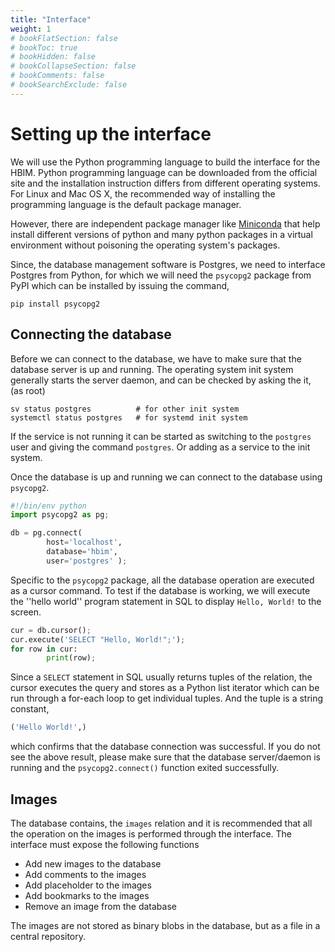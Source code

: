 ```yaml
---
title: "Interface"
weight: 1
# bookFlatSection: false
# bookToc: true
# bookHidden: false
# bookCollapseSection: false
# bookComments: false
# bookSearchExclude: false
---
```


# Setting up the interface

We will use the Python programming language to build the interface for the HBIM.
Python programming language can be downloaded from the official site and the installation
instruction differs from different operating systems. For Linux and Mac OS X, the
recommended way of installing the programming language is the default package manager.

However, there are independent package manager like
[Miniconda](https://conda.io/miniconda.html) that help install different versions
of python and many python packages in a virtual environment without poisoning the
operating system's packages.

Since, the database management software is Postgres, we need to interface Postgres
from Python, for which we will need the `psycopg2` package from PyPI which can be
installed by issuing the command,
```
pip install psycopg2
```

## Connecting the database
Before we can connect to the database, we have to make sure that the database server
is up and running. The operating system init system generally starts the server daemon,
and can be checked by asking the it, (as root)
```
sv status postgres          # for other init system
systemctl status postgres   # for systemd init system
```
If the service is not running it can be started as switching to the `postgres` user
and giving the command `postgres`. Or adding as a service to the init system.

Once the database is up and running we can connect to the database using `psycopg2`.
```python
#!/bin/env python
import psycopg2 as pg;

db = pg.connect(
        host='localhost',
        database='hbim',
        user='postgres' );
```

Specific to the `psycopg2` package, all the database operation are executed as a
cursor command. To test if the database is working, we will execute the ''hello world''
program statement in SQL to display `Hello, World!` to the screen.
```python
cur = db.cursor();
cur.execute('SELECT "Hello, World!";');
for row in cur:
        print(row);
```
Since a `SELECT` statement in SQL usually returns tuples of the relation, the cursor
executes the query and stores as a Python list iterator which can be run through
a for-each loop to get individual tuples. And the tuple is a string constant,
```python
('Hello World!',)
```
which confirms that the database connection was successful. If you do not see the
above result, please make sure that the database server/daemon is running and the
`psycopg2.connect()` function exited successfully.

## Images
The database contains, the `images` relation and it is recommended that all the operation
on the images is performed through the interface. The interface must expose the following
functions

- Add new images to the database
- Add comments to the images
- Add placeholder to the images
- Add bookmarks to the images
- Remove an image from the database

The images are not stored as binary blobs in the database, but as a file in a central
repository.


